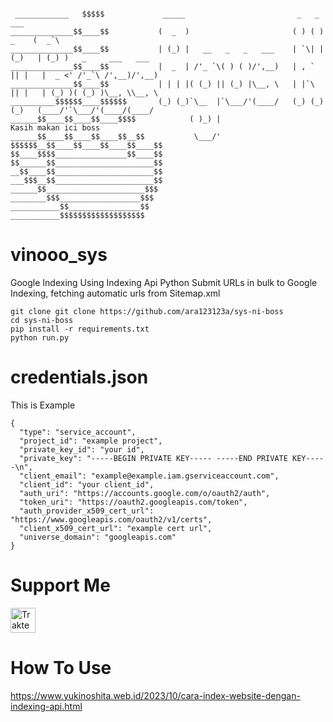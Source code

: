 <pre><code>
 ____________   $$$$$             _____                         _   _        ___
______________$$____$$           (  _  )                       ( ) ( ) _    (  _`\ 
______________$$____$$           | (_) |   __   _   _   ___    | `\| |(_)   | (_) )   _     ___   ___ 
______________$$____$$           |  _  | /'_ `\( ) ( )/',__)   | , ` || |   |  _ <' /'_`\ /',__)/',__)
______________$$____$$           | | | |( (_) || (_) |\__, \   | |`\ || |   | (_) )( (_) )\__, \\__, \
__________$$$$$$____$$$$$$       (_) (_)`\__  |`\___/'(____/   (_) (_)(_)   (____/'`\___/'(____/(____/
______$$____$$____$$____$$$$            ( )_) |                                   Kasih makan ici boss
______$$____$$____$$____$$__$$           \___/'
$$$$$$__$$____$$____$$____$$____$$
$$____$$$$________________$$____$$
$$______$$______________________$$
__$$____$$______________________$$
___$$$__$$______________________$$
______$$______________________$$$
________$$$__________________$$$
___________$$________________$$
___________$$$$$$$$$$$$$$$$$$$
</code></pre>
# vinooo_sys
Google Indexing Using Indexing Api Python 
Submit URLs in bulk to Google Indexing, fetching automatic urls from Sitemap.xml
```
git clone git clone https://github.com/ara123123a/sys-ni-boss
cd sys-ni-boss
pip install -r requirements.txt
python run.py
```
# credentials.json
This is Example
```
{
  "type": "service_account",
  "project_id": "example project",
  "private_key_id": "your id",
  "private_key": "-----BEGIN PRIVATE KEY----- -----END PRIVATE KEY-----\n",
  "client_email": "example@example.iam.gserviceaccount.com",
  "client_id": "your client_id",
  "auth_uri": "https://accounts.google.com/o/oauth2/auth",
  "token_uri": "https://oauth2.googleapis.com/token",
  "auth_provider_x509_cert_url": "https://www.googleapis.com/oauth2/v1/certs",
  "client_x509_cert_url": "example cert url",
  "universe_domain": "googleapis.com"
}
```
# Support Me
<a href="https://trakteer.id/bang-domath" target="_blank"><img id="wse-buttons-preview" src="https://cdn.trakteer.id/images/embed/trbtn-red-1.png?date=18-11-2023" height="40" style="border:0px;height:40px;" alt="Trakteer Saya"></a>
# How To Use 

https://www.yukinoshita.web.id/2023/10/cara-index-website-dengan-indexing-api.html
